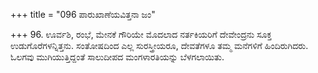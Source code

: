 +++
title = "096 ಪಾರುಖಾಣೆಯವಿತ್ತನಾ ಜಂ"

+++
96. ಊರ್ವಶಿ, ರಂಭೆ, ಮೇನಕೆ ಗೌರಿಯೇ ಮೊದಲಾದ ನರ್ತಕಿಯರಿಗೆ ದೇವೇಂದ್ರನು ಸೂಕ್ತ ಉಡುಗೊರೆಗಳನ್ನಿತ್ತನು. ಸಂತೋಷದಿಂದ ಎಲ್ಲ ಸುರಸ್ತ್ರೀಯರೂ, ದೇವತೆಗಳೂ ತಮ್ಮ ಮನೆಗಳಿಗೆ ಹಿಂದಿರುಗಿದರು. ಓಲಗವು ಮುಗಿಯುತ್ತಿದ್ದಂತೆ ಸಾಲುದೀಪದ ಮಂಗಳಾರತಿಯನ್ನು ಬೆಳಗಲಾಯಿತು.
